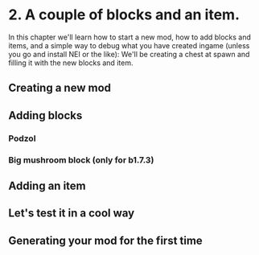 # 2. A couple of blocks and an item.

In this chapter we'll learn how to start a new mod, how to add blocks and items, and a simple way to debug what you have created ingame (unless you go and install NEI or the like): We'll be creating a chest at spawn and filling it with the new blocks and item.

## Creating a new mod

## Adding blocks

### Podzol

### Big mushroom block (only for b1.7.3)

## Adding an item

## Let's test it in a cool way

## Generating your mod for the first time

